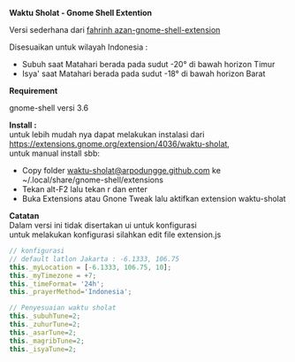 **Waktu Sholat - Gnome Shell Extention**

Versi sederhana dari [fahrinh azan-gnome-shell-extension](https://github.com/fahrinh/azan-gnome-shell-extension)

Disesuaikan untuk wilayah Indonesia :
- Subuh saat Matahari berada pada sudut -20° di bawah horizon Timur
- Isya' saat Matahari berada pada sudut -18° di bawah horizon Barat

**Requirement**

gnome-shell versi 3.6


**Install :**  
untuk lebih mudah nya dapat melakukan instalasi dari https://extensions.gnome.org/extension/4036/waktu-sholat,  
untuk manual install sbb:  
- Copy folder waktu-sholat@arpodungge.github.com ke ~/.local/share/gnome-shell/extensions
- Tekan alt-F2 lalu tekan r dan enter
- Buka Extensions atau Gnone Tweak lalu aktifkan extension waktu-sholat

**Catatan**  
Dalam versi ini tidak disertakan ui untuk konfigurasi  
untuk melakukan konfigurasi silahkan edit file extension.js

```javascript
// konfigurasi  
// default latlon Jakarta : -6.1333, 106.75  
this._myLocation = [-6.1333, 106.75, 10];  
this._myTimezone = +7;  
this._timeFormat= '24h';  
this._prayerMethod='Indonesia';

// Penyesuaian waktu sholat  
this._subuhTune=2;  
this._zuhurTune=2;  
this._asarTune=2;  
this._magribTune=2;  
this._isyaTune=2;
```
